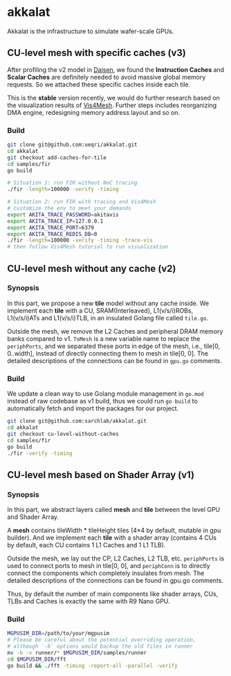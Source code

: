 # akkalat

Akkalat is the infrastructure to simulate wafer-scale GPUs.

## CU-level mesh with specific caches (v3)

After profiling the v2 model in [Daisen](https://osf.io/73ry8/), we found the **Instruction Caches** and **Scalar Caches** are definitely needed to avoid massive global memory requests. So we attached these specific caches inside each tile.

This is the **stable** version recently, we would do further research based on the visualization results of [Vis4Mesh](https://github.com/ueqri/vis4mesh). Further steps includes reorganizing DMA engine, redesigning memory address layout and so on.

### Build

```bash
git clone git@github.com:ueqri/akkalat.git
cd akkalat
git checkout add-caches-for-tile
cd samples/fir
go build

# Situation 1: run FIR without NoC tracing
./fir -length=100000 -verify -timing

# Situation 2: run FIR with tracing and Vis4Mesh
# customize the env to meet your demands
export AKITA_TRACE_PASSWORD=akitavis
export AKITA_TRACE_IP=127.0.0.1
export AKITA_TRACE_PORT=6379
export AKITA_TRACE_REDIS_DB=0
./fir -length=100000 -verify -timing -trace-vis
# then follow Vis4Mesh tutorial to run visualization
```

## CU-level mesh without any cache (v2)

### Synopsis

In this part, we propose a new **tile** model without any cache inside. We implement each **tile** with a CU, SRAM(Interleaved), L1(v/s/i)ROBs, L1(v/s/i)ATs and L1(v/s/i)TLB, in an insulated Golang file called `tile.go`.

Outside the mesh, we remove the L2 Caches and peripheral DRAM memory banks compared to v1. `ToMesh` is a new variable name to replace the `periphPorts`, and we separated these ports in edge of the mesh, i.e., tile[0, 0..width], instead of directly connecting them to mesh in tile[0, 0]. The detailed descriptions of the connections can be found in `gpu.go` comments.

### Build

We update a clean way to use Golang module management in `go.mod` instead of raw codebase as v1 build, thus we could run `go build` to automatically fetch and import the packages for our project.

```bash
git clone git@github.com:sarchlab/akkalat.git
cd akkalat
git checkout cu-level-without-caches
cd samples/fir
go build
./fir -verify -timing
```

## CU-level mesh based on Shader Array (v1)

### Synopsis

In this part, we abstract layers called **mesh** and **tile** between the level GPU and Shader Array.

A **mesh** contains tileWidth \* tileHeight tiles (4\*4 by default, mutable in gpu builder). And we implement each **tile** with a shader array (contains 4 CUs by default, each CU contains 1 L1 Caches and 1 L1 TLB).

Outside the mesh, we lay out the CP, L2 Caches, L2 TLB, etc. `periphPorts` is used to connect ports to mesh in tile[0, 0], and `periphConn` is to directly connect the components which completely insulates from mesh. The detailed descriptions of the connections can be found in gpu.go comments.

Thus, by default the number of main components like shader arrays, CUs, TLBs and Caches is exactly the same with R9 Nano GPU.

### Build

```bash
MGPUSIM_DIR=/path/to/your/mgpusim
# Please be careful about the potential overriding operation,
# although `-b` options would backup the old files in runner
mv -b -v runner/* $MGPUSIM_DIR/samples/runner
cd $MGPUSIM_DIR/fft
go build && ./fft -timing -report-all -parallel -verify
```
